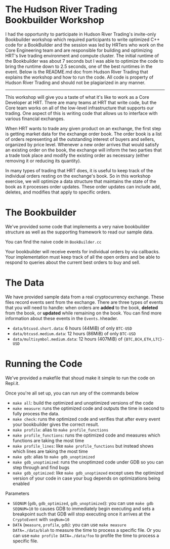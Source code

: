 # The Hudson River Trading Bookbuilder Workshop

I had the opportunity to participate in Hudson River Trading's invite-only Bookbuilder workshop which required participants to write optimized C++ code for a BookBuilder and
the session was led by HRTers who work on the Core Engineering team and are responsible for building and optimizing HRT's live trading environment and compute cluster. The 
initial runtime of the Bookbuilder was about 7 seconds but I was able to optimize the code to bring the runtime down to 2.5 seconds, one of the best runtimes in the event.
Below is the README.md doc from Hudson River Trading that explains the workshop and how to run the code. All code is property of Hudson River Trading and should not be 
plagiarized in any manner.

-----------------------------------------------------------------------------------

This workshop will give you a taste of what it's like to work as a Core
Developer at HRT. There are many teams at HRT that write code, but the Core team
works on all of the low-level infrastructure that supports our trading. One
aspect of this is writing code that allows us to interface with various
financial exchanges.

When HRT wants to trade any given product on an exchange, the first step is
getting market data for the exchange order book. The order book is a list of
orders representing all the outstanding interest of buyers and sellers,
organized by price level. Whenever a new order arrives that would satisfy an
existing order on the book, the exchange will inform the two parties that a
trade took place and modify the existing order as necessary (either removing it
or reducing its quantity).

In many types of trading that HRT does, it is useful to keep track of the
individual orders resting on the exchange's book. So in this workshop exercise,
we will optimize a data structure that maintains the state of the book as it
processes order updates. These order updates can include add, deletes, and
modifies that apply to specific orders.

# The Bookbuilder

We've provided some code that implements a very naive bookbuilder structure as
well as the supporting framework to read our sample data.

You can find the naive code in `BookBuilder.cc`

Your bookbuilder will receive events for individual orders by via callbacks.
Your implementation must keep track of all the open orders and be able to
respond to queries about the current best orders to buy and sell.

# The Data

We have provided sample data from a real cryptocurrency exchange.  These files
record events sent from the exchange.  There are three types of events that you
will need to handle: when orders are **added** to the book, **deleted** from
the book, or **updated** while remaining on the book. You can find more
information about these events in the `Events.h`header.

* `data/btcusd.short.data`: 6 hours (44MiB) of only `BTC-USD`
* `data/btcusd.medium.data`: 12 hours (86MiB) of only `BTC-USD`
* `data/multisymbol.medium.data`: 12 hours (407MiB) of `{BTC,BCH,ETH,LTC}-USD`


# Running the Code

We've provided a makefile that shoud make it simple to run the code on Repl.it.

Once you're all set up, you can run any of the commands below
* `make all`: build the optimized and unoptimized versions of the code
* `make measure`: runs the optimized code and outputs the time in second to fully process the data.
* `make check`: runs the optimized code and verifies that after every event your bookbuilder gives the correct result.
* `make profile`: alias to `make profile_functions`
* `make profile_functions`: runs the optimized code and measures which functions are taking the most time
* `make profile_lines`: like `make profile_functions` but instead shows which lines are taking the most time
* `make gdb`:  alias to `make gdb_unoptimized`
* `make gdb_unoptimized`: runs the unoptimzed code under GDB so you can step through and find bugs
* `make gdb_optimized`: like `make gdb_unoptimzed` except uses the optimized version of your code in case your bug depends on optimizations being enabled

Parameters

* `SEQNUM` (`gdb`, `gdb_optimized`, `gdb_unoptimized`): you can use `make gdb SEQNUM=10` to causes GDB to immediately begin executing and sets a breakpoint such that GDB will stop executing once it arrives at the `CryptoEvent` with `seqNum=10`
* `DATA` (`measure`, `profile`, `gdb`): you can use `make measure DATA=./data/blah` to measure the time to process a specific file. Or you can use `make profile DATA=./data/foo` to profile the time to process a specific file.
